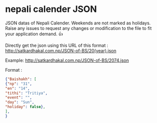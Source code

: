 # nepali calender JSON


JSON datas of Nepali Calender. Weekends are not marked as holidays. Raise any issues to request any changes or modification to the file to fit your application demand. :+1:

Directly get the json using this URL of this format :
http://satkardhakal.com.np/JSON-of-BS/20(year).json

Example: 
http://satkardhakal.com.np/JSON-of-BS/2074.json

Format :

```json
{"Baishakh": [
{"np": "31",
"en": "14", 
"tithi": "Tritiya", 
"event": "", 
"day": "Sun", 
"holiday": false},
],
}
```

